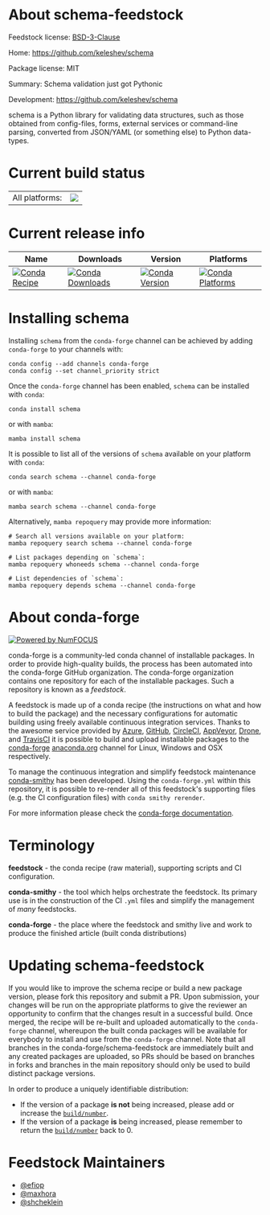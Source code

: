About schema-feedstock
======================

Feedstock license: [BSD-3-Clause](https://github.com/conda-forge/schema-feedstock/blob/main/LICENSE.txt)

Home: https://github.com/keleshev/schema

Package license: MIT

Summary: Schema validation just got Pythonic

Development: https://github.com/keleshev/schema

schema is a Python library for validating data structures, such as those
obtained from config-files, forms, external services or command-line
parsing, converted from JSON/YAML (or something else) to Python data-types.


Current build status
====================


<table><tr><td>All platforms:</td>
    <td>
      <a href="https://dev.azure.com/conda-forge/feedstock-builds/_build/latest?definitionId=7269&branchName=main">
        <img src="https://dev.azure.com/conda-forge/feedstock-builds/_apis/build/status/schema-feedstock?branchName=main">
      </a>
    </td>
  </tr>
</table>

Current release info
====================

| Name | Downloads | Version | Platforms |
| --- | --- | --- | --- |
| [![Conda Recipe](https://img.shields.io/badge/recipe-schema-green.svg)](https://anaconda.org/conda-forge/schema) | [![Conda Downloads](https://img.shields.io/conda/dn/conda-forge/schema.svg)](https://anaconda.org/conda-forge/schema) | [![Conda Version](https://img.shields.io/conda/vn/conda-forge/schema.svg)](https://anaconda.org/conda-forge/schema) | [![Conda Platforms](https://img.shields.io/conda/pn/conda-forge/schema.svg)](https://anaconda.org/conda-forge/schema) |

Installing schema
=================

Installing `schema` from the `conda-forge` channel can be achieved by adding `conda-forge` to your channels with:

```
conda config --add channels conda-forge
conda config --set channel_priority strict
```

Once the `conda-forge` channel has been enabled, `schema` can be installed with `conda`:

```
conda install schema
```

or with `mamba`:

```
mamba install schema
```

It is possible to list all of the versions of `schema` available on your platform with `conda`:

```
conda search schema --channel conda-forge
```

or with `mamba`:

```
mamba search schema --channel conda-forge
```

Alternatively, `mamba repoquery` may provide more information:

```
# Search all versions available on your platform:
mamba repoquery search schema --channel conda-forge

# List packages depending on `schema`:
mamba repoquery whoneeds schema --channel conda-forge

# List dependencies of `schema`:
mamba repoquery depends schema --channel conda-forge
```


About conda-forge
=================

[![Powered by
NumFOCUS](https://img.shields.io/badge/powered%20by-NumFOCUS-orange.svg?style=flat&colorA=E1523D&colorB=007D8A)](https://numfocus.org)

conda-forge is a community-led conda channel of installable packages.
In order to provide high-quality builds, the process has been automated into the
conda-forge GitHub organization. The conda-forge organization contains one repository
for each of the installable packages. Such a repository is known as a *feedstock*.

A feedstock is made up of a conda recipe (the instructions on what and how to build
the package) and the necessary configurations for automatic building using freely
available continuous integration services. Thanks to the awesome service provided by
[Azure](https://azure.microsoft.com/en-us/services/devops/), [GitHub](https://github.com/),
[CircleCI](https://circleci.com/), [AppVeyor](https://www.appveyor.com/),
[Drone](https://cloud.drone.io/welcome), and [TravisCI](https://travis-ci.com/)
it is possible to build and upload installable packages to the
[conda-forge](https://anaconda.org/conda-forge) [anaconda.org](https://anaconda.org/)
channel for Linux, Windows and OSX respectively.

To manage the continuous integration and simplify feedstock maintenance
[conda-smithy](https://github.com/conda-forge/conda-smithy) has been developed.
Using the ``conda-forge.yml`` within this repository, it is possible to re-render all of
this feedstock's supporting files (e.g. the CI configuration files) with ``conda smithy rerender``.

For more information please check the [conda-forge documentation](https://conda-forge.org/docs/).

Terminology
===========

**feedstock** - the conda recipe (raw material), supporting scripts and CI configuration.

**conda-smithy** - the tool which helps orchestrate the feedstock.
                   Its primary use is in the construction of the CI ``.yml`` files
                   and simplify the management of *many* feedstocks.

**conda-forge** - the place where the feedstock and smithy live and work to
                  produce the finished article (built conda distributions)


Updating schema-feedstock
=========================

If you would like to improve the schema recipe or build a new
package version, please fork this repository and submit a PR. Upon submission,
your changes will be run on the appropriate platforms to give the reviewer an
opportunity to confirm that the changes result in a successful build. Once
merged, the recipe will be re-built and uploaded automatically to the
`conda-forge` channel, whereupon the built conda packages will be available for
everybody to install and use from the `conda-forge` channel.
Note that all branches in the conda-forge/schema-feedstock are
immediately built and any created packages are uploaded, so PRs should be based
on branches in forks and branches in the main repository should only be used to
build distinct package versions.

In order to produce a uniquely identifiable distribution:
 * If the version of a package **is not** being increased, please add or increase
   the [``build/number``](https://docs.conda.io/projects/conda-build/en/latest/resources/define-metadata.html#build-number-and-string).
 * If the version of a package **is** being increased, please remember to return
   the [``build/number``](https://docs.conda.io/projects/conda-build/en/latest/resources/define-metadata.html#build-number-and-string)
   back to 0.

Feedstock Maintainers
=====================

* [@efiop](https://github.com/efiop/)
* [@maxhora](https://github.com/maxhora/)
* [@shcheklein](https://github.com/shcheklein/)

